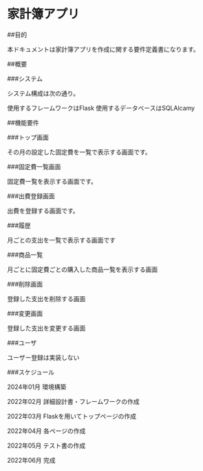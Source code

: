# 家計簿アプリ

##目的

本ドキュメントは家計簿アプリを作成に関する要件定義書になります。

##概要

###システム

システム構成は次の通り。

使用するフレームワークはFlask
使用するデータベースはSQLAlcamy



##機能要件

###トップ画面

その月の設定した固定費を一覧で表示する画面です。

###固定費一覧画面

固定費一覧を表示する画面です。

###出費登録画面

出費を登録する画面です。

###履歴

月ごとの支出を一覧で表示する画面です

###商品一覧

月ごとに固定費ごとの購入した商品一覧を表示する画面

###削除画面

登録した支出を削除する画面

###変更画面

登録した支出を変更する画面

###ユーザ

ユーザー登録は実装しない


###スケジュール

2024年01月  環境構築

2022年02月  詳細設計書・フレームワークの作成 

2022年03月  Flaskを用いてトップページの作成

2022年04月  各ページの作成 

2022年05月  テスト書の作成 

2022年06月  完成 
